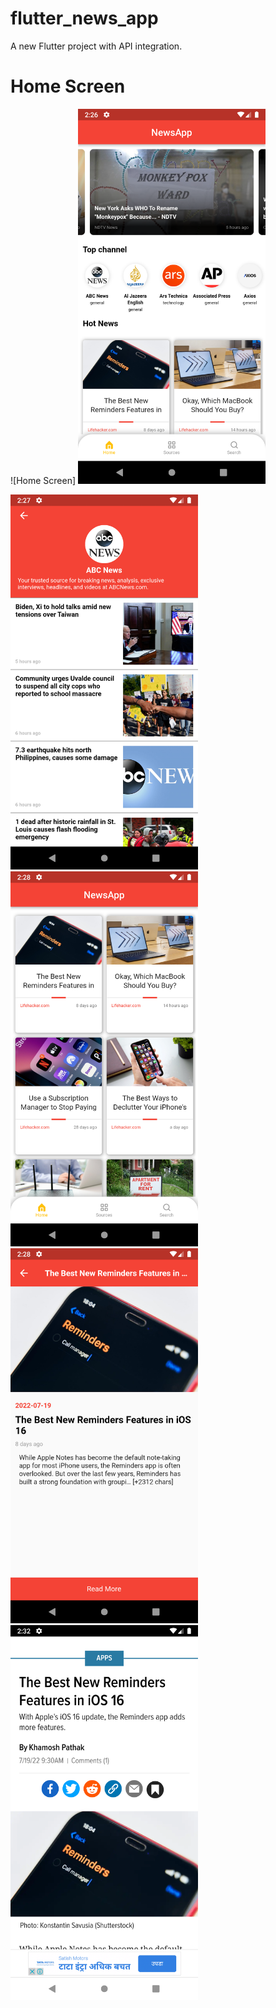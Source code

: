 # flutter_news_app

A new Flutter project with API integration.


# Home Screen
![Home Screen] <img src="https://github.com/prasadarbad/news_app/blob/main/newsapp%20ss/Screenshot_1658912221.png" height= "600"/>



 <img src="https://github.com/prasadarbad/news_app/blob/main/newsapp%20ss/Screenshot_1658912277.png" height= "600"/>


 <img src="https://github.com/prasadarbad/news_app/blob/main/newsapp%20ss/Screenshot_1658912289.png" height= "600"/>


<img src="https://github.com/prasadarbad/news_app/blob/main/newsapp%20ss/Screenshot_1658912297.png" height= "600"/>

 <img src="https://github.com/prasadarbad/news_app/blob/main/newsapp%20ss/Screenshot_1658912551.png" height= "600"/>


